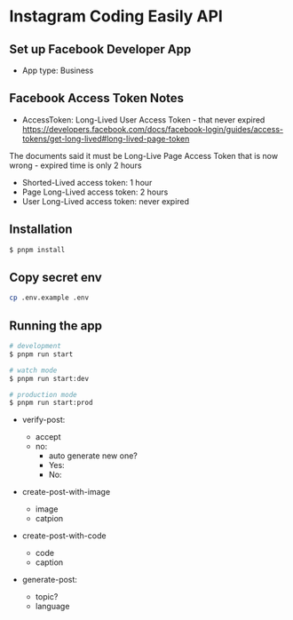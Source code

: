 # Instagram Coding Easily API

## Set up Facebook Developer App
- App type: Business

## Facebook Access Token Notes

- AccessToken: Long-Lived User Access Token - that never expired
https://developers.facebook.com/docs/facebook-login/guides/access-tokens/get-long-lived#long-lived-page-token

The documents said it must be Long-Live Page Access Token that is now wrong - expired time is only 2 hours

- Shorted-Lived access token: 1 hour
- Page Long-Lived access token: 2 hours
- User Long-Lived access token: never expired

## Installation

```bash
$ pnpm install
```

## Copy secret env
```bash
cp .env.example .env
```

## Running the app

```bash
# development
$ pnpm run start

# watch mode
$ pnpm run start:dev

# production mode
$ pnpm run start:prod
```

- verify-post:
    - accept
    - no:
        - auto generate new one?
        - Yes:
        - No:

- create-post-with-image
    - image
    - catpion
- create-post-with-code
    - code
    - caption
- generate-post:
    - topic?
    - language

